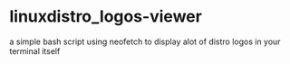 # linuxdistro_logos-viewer
a simple bash script using neofetch to display alot of distro logos in your terminal itself
